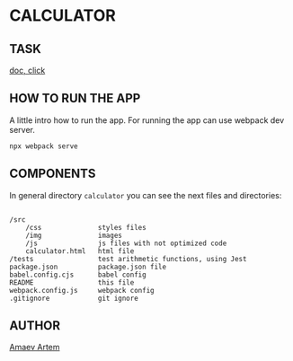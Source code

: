 CALCULATOR
=====================

TASK
---------------------
[doc, click](https://drive.google.com/file/d/1j8eQk6q7B6FaE1_DOvlfAe2hpDJ9vIbb/view?usp=sharing)

HOW TO RUN THE APP
---------------------
A little intro how to run the app.
For running the app can use webpack dev server.
```
npx webpack serve
```

COMPONENTS
---------------------
In general directory `calculator` you can see the next files and directories:
```

/src                  
    /css              styles files
    /img              images
    /js               js files with not optimized code  
    calculator.html   html file
/tests                test arithmetic functions, using Jest
package.json          package.json file
babel.config.cjs      babel config
README                this file
webpack.config.js     webpack config
.gitignore            git ignore
```

AUTHOR
-----------
[Amaev Artem](https://github.com/aamaev)





